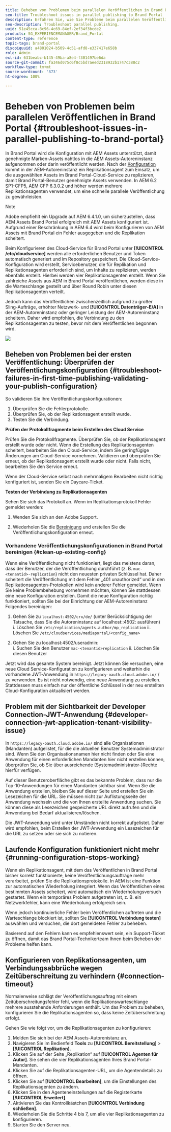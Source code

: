 ```yaml
---
title: Beheben von Problemen beim parallelen Veröffentlichen in Brand Portal
seo-title: Troubleshoot issues in parallel publishing to Brand Portal
description: Erfahren Sie, wie Sie Probleme beim parallelen Veröffentlichen beheben können.
seo-description: Troubleshoot parallel publishing.
uuid: 51e45cca-8c96-4c69-84ef-2ef34f3bcde2
products: SG_EXPERIENCEMANAGER/Brand_Portal
content-type: reference
topic-tags: brand-portal
discoiquuid: a4801024-b509-4c51-afd8-e337417e658b
role: Admin
exl-id: 631beabc-b145-49ba-a8e4-f301497be6da
source-git-commit: fa346d075c6f8c5bd7aeed2318932b1747c388c2
workflow-type: tm+mt
source-wordcount: '873'
ht-degree: 100%

---
```


# Beheben von Problemen beim parallelen Veröffentlichen in Brand Portal {#troubleshoot-issues-in-parallel-publishing-to-brand-portal}

In Brand Portal wird die Konfiguration mit AEM Assets unterstützt, damit genehmigte Marken-Assets nahtlos in die AEM Assets-Autoreninstanz aufgenommen oder darin veröffentlicht werden. Nach der [Konfiguration](../using/configure-aem-assets-with-brand-portal.md) kommt in der AEM-Autoreninstanz ein Replikationsagent zum Einsatz, um die ausgewählten Assets im Brand Portal-Cloud-Service zu replizieren, damit Brand Portal-Benutzer genehmigte Assets verwenden. In AEM 6.2 SP1-CFP5, AEM CFP 6.3.0.2 und höher werden mehrere Replikationsagenten verwendet, um eine schnelle parallele Veröffentlichung zu gewährleisten.

>[!NOTE]
>
>Adobe empfiehlt ein Upgrade auf AEM 6.4.1.0, um sicherzustellen, dass AEM Assets Brand Portal erfolgreich mit AEM Assets konfiguriert ist. Aufgrund einer Beschränkung in AEM 6.4 wird beim Konfigurieren von AEM Assets mit Brand Portal ein Fehler ausgegeben und die Replikation scheitert.

Beim Konfigurieren des Cloud-Service für Brand Portal unter **[!UICONTROL /etc/cloudservice]** werden alle erforderlichen Benutzer und Token automatisch generiert und im Repository gespeichert. Die Cloud-Service-Konfiguration wird erstellt, Servicebenutzer, die für Replikation und Replikationsagenten erforderlich sind, um Inhalte zu replizieren, werden ebenfalls erstellt. Hierbei werden vier Replikationsagenten erstellt. Wenn Sie zahlreiche Assets aus AEM in Brand Portal veröffentlichen, werden diese in die Warteschlange gestellt und über Round Robin unter diesen Replikationsagenten verteilt.

Jedoch kann das Veröffentlichen zwischenzeitlich aufgrund zu großer Sling-Aufträge, erhöhter Netzwerk- und **[!UICONTROL Datenträger-E/A]** in der AEM-Autoreninstanz oder geringer Leistung der AEM-Autoreninstanz scheitern. Daher wird empfohlen, die Verbindung zu den Replikationsagenten zu testen, bevor mit dem Veröffentlichen begonnen wird.

![](assets/test-connection.png)

## Beheben von Problemen bei der ersten Veröffentlichung: Überprüfen der Veröffentlichungskonfiguration {#troubleshoot-failures-in-first-time-publishing-validating-your-publish-configuration}

So validieren Sie Ihre Veröffentlichungskonfigurationen:

1. Überprüfen Sie die Fehlerprotokolle.
1. Überprüfen Sie, ob der Replikationsagent erstellt wurde.
1. Testen Sie die Verbindung.

**Prüfen der Protokollfragmente beim Erstellen des Cloud Service**

Prüfen Sie die Protokollfragmente. Überprüfen Sie, ob der Replikationsagent erstellt wurde oder nicht. Wenn die Erstellung des Replikationsagenten scheitert, bearbeiten Sie den Cloud-Service, indem Sie geringfügige Änderungen am Cloud-Service vornehmen. Validieren und überprüfen Sie erneut, ob der Replikationsagent erstellt wurde oder nicht. Falls nicht, bearbeiten Sie den Service erneut.

Wenn der Cloud-Service selbst nach mehrmaligem Bearbeiten nicht richtig konfiguriert ist, senden Sie ein Daycare-Ticket.

**Testen der Verbindung zu Replikationsagenten**

Sehen Sie sich das Protokoll an. Wenn im Replikationsprotokoll Fehler gemeldet werden:

1. Wenden Sie sich an den Adobe Support.

1. Wiederholen Sie die [Bereinigung](../using/troubleshoot-parallel-publishing.md#clean-up-existing-config) und erstellen Sie die Veröffentlichungskonfiguration erneut.

<!--
Comment Type: remark
Last Modified By: Mini Gulati (mgulati)
Last Modified Date: 2018-06-21T22:56:21.256-0400
<p>?? check and compare public key. At times public key is different</p>
<p>?? another thing to check in /useradmin</p>
-->

### Vorhandene Veröffentlichungskonfigurationen in Brand Portal bereinigen {#clean-up-existing-config}

Wenn eine Veröffentlichung nicht funktioniert, liegt das meistens daran, dass der Benutzer, der die Veröffentlichung durchführt (z. B. `mac-<tenantid>-replication`) nicht den neuesten privaten Schlüssel hat. Daher scheitert die Veröffentlichung mit dem Fehler „401 unauthorized“ und in den Replikationsagenten-Protokollen wird kein anderer Fehler gemeldet. Wenn Sie keine Problembehebung vornehmen möchten, können Sie stattdessen eine neue Konfiguration erstellen. Damit die neue Konfiguration richtig funktioniert, sollten Sie bei der Einrichtung der AEM-Autoreninstanz Folgendes bereinigen:

1. Gehen Sie zu `localhost:4502/crx/de/` (unter Berücksichtigung der Tatsache, dass Sie die Autoreninstanz auf localhost::4502: ausführen)\
   i. Löschen Sie `/etc/replication/agents.author/mp_replication`
ii. Löschen Sie 
`/etc/cloudservices/mediaportal/<config_name>`

1. Gehen Sie zu localhost:4502/useradmin:\
   i. Suchen Sie den Benutzer `mac-<tenantid>replication`
ii. Löschen Sie diesen Benutzer

Jetzt wird das gesamte System bereinigt. Jetzt können Sie versuchen, eine neue      Cloud Service-Konfiguration zu konfigurieren und weiterhin die vorhandene JWT-Anwendung in `https://legacy-oauth.cloud.adobe.io/` / zu verwenden. Es ist nicht notwendig, eine neue Anwendung zu erstellen. Stattdessen muss einfach nur der öffentliche Schlüssel in der neu erstellten Cloud-Konfiguration aktualisiert werden.

## Problem mit der Sichtbarkeit der Developer Connection-JWT-Anwendung {#developer-connection-jwt-application-tenant-visibility-issue}

In `https://legacy-oauth.cloud.adobe.io/` sind alle Organisationen (Mandanten) aufgelistet, für die die aktuellen Benutzer Systemadministrator sind. Wenn Sie den Organisationsnamen hier nicht finden oder Sie eine Anwendung für einen erforderlichen Mandanten hier nicht erstellen können, überprüfen Sie, ob Sie über ausreichende (Systemadministrator-)Rechte hierfür verfügen.

Auf dieser Benutzeroberfläche gibt es das bekannte Problem, dass nur die Top-10-Anwendungen für einen Mandanten sichtbar sind. Wenn Sie die Anwendung erstellen, bleiben Sie auf dieser Seite und erstellen Sie ein Lesezeichen für die URL. Sie müssen nicht zur Auflistungsseite der Anwendung wechseln und die von Ihnen erstellte Anwendung suchen. Sie können diese als Lesezeichen gespeicherte URL direkt aufrufen und die Anwendung bei Bedarf aktualisieren/löschen.

Die JWT-Anwendung wird unter Umständen nicht korrekt aufgelistet. Daher wird empfohlen, beim Erstellen der JWT-Anwendung ein Lesezeichen für die URL zu setzen oder sie sich zu notieren.

## Laufende Konfiguration funktioniert nicht mehr {#running-configuration-stops-working}

<!--
Comment Type: draft

<p>If the running configuration stops working, either of the following two possibilities
<g class="gr_ gr_15 gr-alert gr_gramm gr_inline_cards gr_run_anim Grammar multiReplace" data-gr-id="15" id="15" style="font-size: 12px;">
are
</g> there:</p>
<p>1.
<g class="gr_ gr_14 gr-alert gr_gramm gr_inline_cards gr_run_anim Grammar only-ins doubleReplace replaceWithoutSep" data-gr-id="14" id="14">
Connection
</g> has failed, or</p>
<p>2. Publish has failed with permission to dam-replication-service denied, while connection has passed </p>
<p>If the connection has failed [1], the
<g class="gr_ gr_10 gr-alert gr_spell gr_inline_cards gr_run_anim ContextualSpelling ins-del multiReplace" data-gr-id="10" id="10">
fail safe
</g> way to fix it is to <a href="../using/troubleshoot-parallel-publishing.md#main-pars-header-1664955658">clean up</a> the existing Brand Portal publish configuration and recreate a publish configuration. </p>
<p>However, if the
<g class="gr_ gr_18 gr-alert gr_spell gr_inline_cards gr_run_anim ContextualSpelling" data-gr-id="18" id="18">
publish
</g> has failed with
<g class="gr_ gr_16 gr-alert gr_gramm gr_inline_cards gr_run_anim Grammar only-ins doubleReplace replaceWithoutSep" data-gr-id="16" id="16">
permission
</g> denied to dam-replication-service, raise a support ticket.</p>
-->

Wenn ein Replikationsagent, mit dem das Veröffentlichen in Brand Portal bisher korrekt funktionierte, keine Veröffentlichungsaufträge mehr verarbeitet, prüfen Sie die Replikationsprotokolle. In AEM ist eine Funktion zur automatischen Wiederholung integriert. Wenn das Veröffentlichen eines bestimmten Assets scheitert, wird automatisch ein Wiederholungsversuch gestartet. Wenn ein temporäres Problem aufgetreten ist, z. B. ein Netzwerkfehler, kann eine Wiederholung erfolgreich sein.

Wenn jedoch kontinuierliche Fehler beim Veröffentlichen auftreten und die Warteschlange blockiert ist, sollten Sie **[!UICONTROL Verbindung testen]** auswählen und versuchen, die dort gemeldeten Fehler zu beheben.

Basierend auf den Fehlern kann es empfehlenswert sein, ein Support-Ticket zu öffnen, damit das Brand Portal-Technikerteam Ihnen beim Beheben der Probleme helfen kann.


## Konfigurieren von Replikationsagenten, um Verbindungsabbrüche wegen Zeitüberschreitung zu verhindern {#connection-timeout}

Normalerweise schlägt der Veröffentlichungsauftrag mit einem Zeitüberschreitungsfehler fehl, wenn die Replikationswarteschlange mehrere ausstehende Anforderungen enthält. Um das Problem zu beheben, konfigurieren Sie die Replikationsagenten so, dass keine Zeitüberschreitung erfolgt.

Gehen Sie wie folgt vor, um die Replikationsagenten zu konfigurieren:

1. Melden Sie sich bei der AEM Assets-Autorenistanz an.
1. Navigieren Sie im Bedienfeld **Tools** zu **[!UICONTROL Bereitstellung]** > **[!UICONTROL Replikation]**.
1. Klicken Sie auf der Seite „Replikation“ auf **[!UICONTROL Agenten für Autor]**. Sie sehen die vier Replikationsagenten Ihres Brand Portal-Mandanten.
1. Klicken Sie auf die Replikationsagenten-URL, um die Agentendetails zu öffnen.
1. Klicken Sie auf **[!UICONTROL Bearbeiten]**, um die Einstellungen des Replikationsagenten zu ändern.
1. Klicken Sie in den Agenteneinstellungen auf die Registerkarte **[!UICONTROL Erweitert]**.
1. Aktivieren Sie das Kontrollkästchen **[!UICONTROL Verbindung schließen]**.
1. Wiederholen Sie die Schritte 4 bis 7, um alle vier Replikationsagenten zu konfigurieren.
1. Starten Sie den Server neu.
